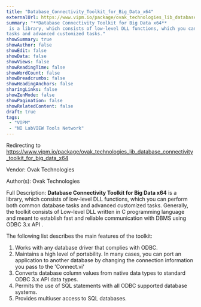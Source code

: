 ```yaml
---
title: "Database_Connectivity_Toolkit_for_Big_Data_x64"
externalUrl: https://www.vipm.io/package/ovak_technologies_lib_database_connectivity_toolkit_for_big_data_x64
summary: "**Database Connectivity Toolkit for Big Data x64**
 is a library, which consists of low-level DLL functions, which you can perform both common database 
tasks and advanced customized tasks."
showSummary: true
showAuthor: false
showEdit: false
showData: false
showViews: false
showReadingTime: false
showWordCount: false
showBreadcrumbs: false
showHeadingAnchors: false
sharingLinks: false
showZenMode: false
showPagination: false
showRelatedContent: false
draft: true
tags:
 - "VIPM"
 - "NI LabVIEW Tools Network"
---
```


Redirecting to https://www.vipm.io/package/ovak_technologies_lib_database_connectivity_toolkit_for_big_data_x64

Vendor: Ovak Technologies

Author(s): Ovak Technologies
 
Full Description:
**Database Connectivity Toolkit for Big Data x64**
 is a library, which consists of low-level DLL functions, which you can perform both common database 
tasks and advanced customized tasks.
Generally, the toolkit consists of Low-level DLL written in C programming language and meant to establish 
fast and reliable communication with DBMS using ODBC 3.x API .

The following list describes the main features of the toolkit:

1. Works with any database driver that complies with ODBC.
2. Maintains a high level of portability. In many cases, you can port an application to another 
    database by changing the connection information you pass to the 'Connect.vi'
3. Converts database column values from native data types to standard ODBC 3.x API data types.
4. Permits the use of SQL statements with all ODBC supported database systems.
5. Provides multiuser access to SQL databases.